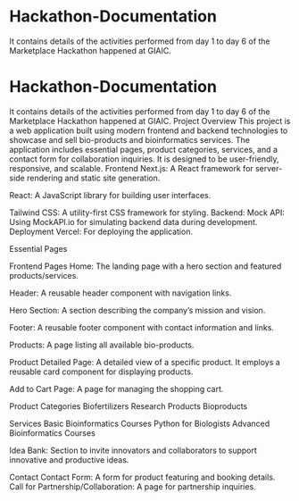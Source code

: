 # Hackathon-Documentation
It contains details of the activities performed from day 1 to day 6 of the Marketplace Hackathon happened at GIAIC.
# Hackathon-Documentation
It contains details of the activities performed from day 1 to day 6 of the Marketplace Hackathon happened at GIAIC.
Project Overview
This project is a web application built using modern frontend and backend technologies to showcase and sell bio-products and bioinformatics services. The application includes essential pages, product categories, services, and a contact form for collaboration inquiries. It is designed to be user-friendly, responsive, and scalable.
Frontend
Next.js: A React framework for server-side rendering and static site generation.

React: A JavaScript library for building user interfaces.

Tailwind CSS: A utility-first CSS framework for styling.
Backend: Mock API: Using MockAPI.io for simulating backend data during development.
Deployment
Vercel: For deploying the application.

Essential Pages

Frontend Pages
Home: The landing page with a hero section and featured products/services.

Header: A reusable header component with navigation links.

Hero Section: A section describing the company’s mission and vision.

Footer: A reusable footer component with contact information and links.

Products: A page listing all available bio-products.

Product Detailed Page: A detailed view of a specific product. It employs a reusable card component for displaying products.

Add to Cart Page: A page for managing the shopping cart.

Product Categories
Biofertilizers
Research Products
Bioproducts

Services
Basic Bioinformatics Courses
Python for Biologists
Advanced Bioinformatics Courses

Idea Bank: Section to invite innovators and collaborators to support innovative and productive ideas.

Contact
Contact Form: A form for product featuring and booking details.
Call for Partnership/Collaboration: A page for partnership inquiries.
